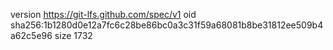 version https://git-lfs.github.com/spec/v1
oid sha256:1b1280d0e12a7fc6c28be86bc0a3c31f59a68081b8be31812ee509b4a62c5e96
size 1732
